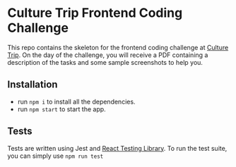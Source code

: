 # Culture Trip Frontend Coding Challenge

This repo contains the skeleton for the frontend coding challenge at [Culture Trip](https://theculturetrip.com/).
On the day of the challenge, you will receive a PDF containing a description of the tasks and some sample screenshots to help you.

## Installation

- run `npm i` to install all the dependencies.
- run `npm start` to start the app.

## Tests

Tests are written using Jest and [React Testing Library](https://testing-library.com/docs/react-testing-library/intro/). To run the test suite, you can simply use `npm run test`
